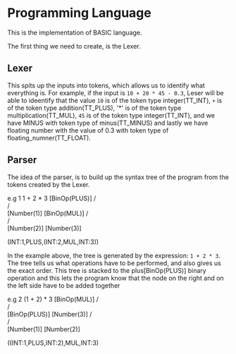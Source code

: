 # Programming Language

This is the implementation of BASIC language.

The first thing we need to create, is the Lexer.
## Lexer

This spits up the inputs into tokens, which allows us to identify what everything is. For example, if the input is `10 + 20 * 45 - 0.3`, Leser will be able to ideentify that the value `10` is of the token type integer(TT_INT), `+` is of the token type addition(TT_PLUS), '*' is of the token type multiplication(TT_MUL), `45` is of the token type integer(TT_INT), and we have MINUS with token type of minus(TT_MINUS) and lastly we have floating number with the value of 0.3 with token type of floating_numner(TT_FLOAT).

## Parser

The idea of the parser, is to build up the syntax tree of the program from the tokens created by the Lexer.

e.g 1
1 + 2 * 3
             [BinOp(PLUS)]
                  /\
                 /  \
      [Number(1)] [BinOp(MUL)]
                        /\
                       /  \
              [Number(2)] [Number(3)]

(INT:1,PLUS,(INT:2,MUL,INT:3))

In the example above, the tree is generated by the expression: `1 + 2 * 3`.
The tree tells us what operations have to be performed, and also gives us the exact order. This tree is stacked to the plus[BinOp(PLUS)] binary operation and this lets the program know that the node on the right and on the left side have to be added together

e.g 2
(1 + 2) * 3
             [BinOp(MUL)]
                  /\
                 /  \
      [BinOp(PLUS)] [Number(3)]
            /\
           /  \
  [Number(1)] [Number(2)]

((INT:1,PLUS,INT:2),MUL,INT:3)


